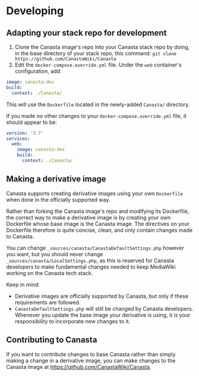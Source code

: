 # Developing

## Adapting your stack repo for development

1. Clone the Canasta image's repo into your Canasta stack repo by doing, in the base directory of your stack repo, this command: `git clone https://github.com/CanastaWiki/Canasta`
2. Edit the `docker-compose.override.yml` file. Under the `web` container's configuration, add:
```yml
image: canasta:dev
build:
  context: ./Canasta/
```
This will use the `Dockerfile` located in the newly-added `Canasta/` directory.

If you made no other changes to your `docker-compose.override.yml` file, it should appear to be:

```yml
version: '3.7'
services:
  web:
    image: canasta:dev
    build:
      context: ./Canasta/
```

## Making a derivative image

Canasta supports creating derivative images using your own `Dockerfile` when done in the officially supported way.

Rather than forking the Canasta image's repo and modifying its Dockerfile, the correct way to make a derivative image is by creating your own Dockerfile whose base image is the Canasta image. The directives on your Dockerfile therefore is quite concise, clean, and only contain changes made to Canasta.

You can change `_sources/canasta/CanastaDefaultSettings.php` however you want, but you should never change `_sources/canasta/LocalSettings.php`, as this is reserved for Canasta developers to make fundamental changes needed to keep MediaWiki working on the Canasta tech stack.

Keep in mind:

- Derivative images are officially supported by Canasta, but only if these requirements are followed.
- `CanastaDefaultSettings.php` will still be changed by Canasta developers. Whenever you update the base image your derivative is using, it is your responsibility to incorporate new changes to it.

## Contributing to Canasta
If you want to contribute changes to base Canasta rather than simply making a change in a derivative image, you can make changes to the Canasta image at https://github.com/CanastaWiki/Canasta.
